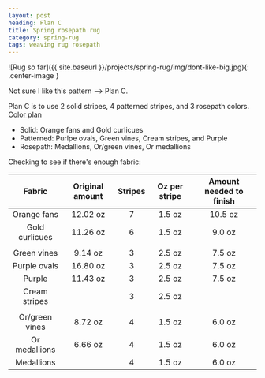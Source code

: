 ```yaml
---
layout: post
heading: Plan C
title: Spring rosepath rug
category: spring-rug
tags: weaving rug rosepath
---
```

![Rug so far]({{ site.baseurl }}/projects/spring-rug/img/dont-like-big.jpg){: .center-image }

Not sure I like this pattern –> Plan C.

Plan C is to use 2 solid stripes, 4 patterned stripes, and 3 rosepath colors.
<a href="http://lynness.github.io/projects/spring-rug/rug-plan-reboot3.htm">Color plan</a>

* Solid: Orange fans and Gold curlicues
* Patterned: Purlpe ovals, Green vines, Cream stripes, and Purple
* Rosepath: Medallions, Or/green vines, Or medallions

Checking to see if there's enough fabric:

|     Fabric     | Original amount | Stripes |  Oz per stripe | Amount needed to finish |
|:--------------:|:---------------:|:-------:|:-------------:|:-----------------------:|
| Orange fans    | 12.02 oz        |    7    | 1.5 oz        | 10.5 oz                 |
| Gold curlicues | 11.26 oz        |    6    | 1.5 oz        | 9.0  oz                 |
|                |                 |         |               |                         |
| Green vines    | 9.14 oz         |    3    | 2.5 oz        | 7.5 oz                  |
| Purple ovals   | 16.80 oz        |    3    | 2.5 oz        | 7.5 oz                  |
| Purple         | 11.43 oz        |    3    | 2.5 oz        | 7.5 oz                  |
| Cream stripes  |                 |    3    | 2.5 oz        |                         |
|                |                 |         |               |                         |
| Or/green vines | 8.72 oz         |    4    | 1.5 oz        | 6.0 oz                  |
| Or medallions  | 6.66 oz         |    4    | 1.5 oz        | 6.0 oz                  |
| Medallions     |                 |    4    | 1.5 oz        | 6.0 oz                  |



